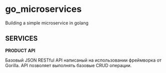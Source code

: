 # go_microservices
Building a simple microservice in golang

## SERVICES

**PRODUCT API**

Базовый JSON RESTful API написаный на использовании фреймворка от Gorilla. API позволяет выполнять базовые CRUD операции.
